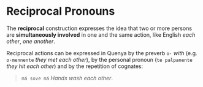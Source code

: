 # Reciprocal Pronouns

The **reciprocal** construction expresses the idea that two or more persons are **simultaneously involved** in one and the same action, like English *each other*, *one another*.

Reciprocal actions can be expressed in Quenya by the preverb `o·` *with* (e.g. `o·mennente` *they met each other*), by the personal pronoun (`te palpanente` *they hit each other*) and by the repetition of cognates:

> `má sove má` *Hands wash each other*.